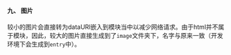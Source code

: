 #### 九、 图片
较小的图片会直接转为dataURl嵌入到模块当中以减少网络请求。由于html并不属于模块，因此，较大的图片直接生成到了`image`文件夹下，名字与原来一致（开发环境下会生成到`entry`中）。